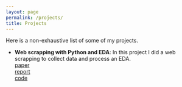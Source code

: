 ```yaml
---
layout: page
permalink: /projects/
title: Projects
---
```


Here is a non-exhaustive list of some of my projects.

<ul>
	<li>
		<b>Web scrapping with Python and EDA</b>: In this project I did a web scrapping to collect data and process an EDA. <br>
		<a href=""><div class="color-button">paper</div></a><a href="web_scriping_tanguy.ipynb"><div class="color-button">report</div></a><a href=""><div class="color-button">code</div></a>
	</li><br>

</ul>